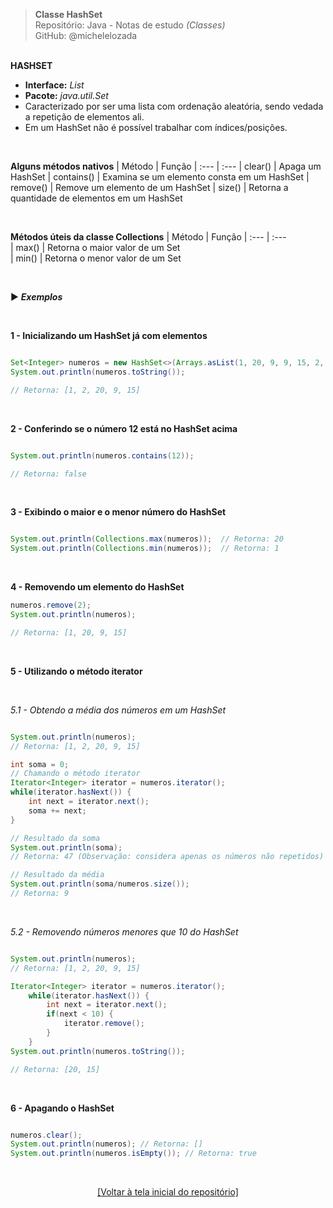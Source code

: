 > **Classe HashSet**     
> Repositório: Java - Notas de estudo *(Classes)*    
> GitHub: @michelelozada
&nbsp;
     
&nbsp;    
**HASHSET**    
 - **Interface:** *List*       
 - **Pacote:** *java.util.Set*      
 - Caracterizado por ser uma lista com ordenação aleatória, sendo vedada a repetição de elementos ali.      
 - Em um HashSet não é possível trabalhar com índices/posições.    
  
&nbsp;  
     
**Alguns métodos nativos**
| Método     | Função
| :---       | :---	
| clear()    | Apaga um HashSet
| contains() | Examina se um elemento consta em um HashSet
| remove()   | Remove um elemento de um HashSet 
| size()     | Retorna a quantidade de elementos em um HashSet

&nbsp;  

**Métodos úteis da classe Collections**
| Método    | Função
| :---      | :---	
| max()     | Retorna o maior valor de um Set  
| min()     | Retorna o menor valor de um Set

&nbsp;

:arrow_forward: ***Exemplos***

&nbsp;  

**1 - Inicializando um HashSet já com elementos**    
```java

Set<Integer> numeros = new HashSet<>(Arrays.asList(1, 20, 9, 9, 15, 2, 2));
System.out.println(numeros.toString());

// Retorna: [1, 2, 20, 9, 15]
```
&nbsp; 	

**2 - Conferindo se o número 12 está no HashSet acima**
```java

System.out.println(numeros.contains(12));

// Retorna: false
```
&nbsp; 	

**3 - Exibindo o maior e o menor número do HashSet**
```java

System.out.println(Collections.max(numeros));  // Retorna: 20
System.out.println(Collections.min(numeros));  // Retorna: 1
```
&nbsp; 	  

**4 - Removendo um elemento do HashSet**
```java
numeros.remove(2);
System.out.println(numeros);

// Retorna: [1, 20, 9, 15]
```
&nbsp;

**5 - Utilizando o método iterator**  

&nbsp;

*5.1 - Obtendo a média dos números em um HashSet*
```java

System.out.println(numeros);
// Retorna: [1, 2, 20, 9, 15]

int soma = 0;
// Chamando o método iterator
Iterator<Integer> iterator = numeros.iterator();
while(iterator.hasNext()) {
	int next = iterator.next();
	soma += next;
}

// Resultado da soma 
System.out.println(soma);
// Retorna: 47 (Observação: considera apenas os números não repetidos)

// Resultado da média
System.out.println(soma/numeros.size());
// Retorna: 9 

```
&nbsp;
     
*5.2 - Removendo números menores que 10 do HashSet*
```java

System.out.println(numeros);
// Retorna: [1, 2, 20, 9, 15]

Iterator<Integer> iterator = numeros.iterator();
	while(iterator.hasNext()) {
		int next = iterator.next();
		if(next < 10) {
			iterator.remove();
		}
	}
System.out.println(numeros.toString());

// Retorna: [20, 15]
```
&nbsp; 	

**6 - Apagando o HashSet**
```java

numeros.clear();
System.out.println(numeros); // Retorna: []
System.out.println(numeros.isEmpty()); // Retorna: true
```

&nbsp;

<div align="center">
<a href="https://github.com/michelelozada/Java-Study-Notes">[Voltar à tela inicial do repositório]</a>
</div>